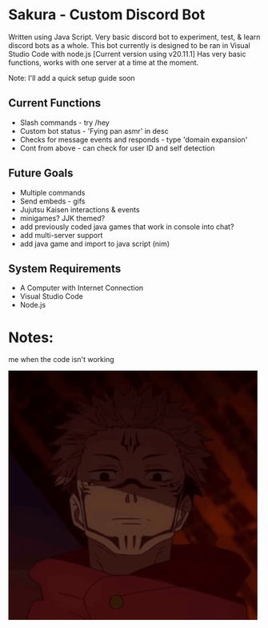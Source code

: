 # Sakura - Custom Discord Bot
Written using Java Script. Very basic discord bot to experiment, test, & learn discord bots as a whole. This bot currently is designed to be ran in Visual Studio Code with node.js [Current version using v20.11.1]
Has very basic functions, works with one server at a time at the moment. 

Note: I'll add a quick setup guide soon

## Current Functions
* Slash commands - try /hey 
* Custom bot status - 'Fying pan asmr' in desc
* Checks for message events and responds - type 'domain expansion'
* Cont from above - can check for user ID and self detection

## Future Goals
* Multiple commands
* Send embeds - gifs
* Jujutsu Kaisen interactions & events
* minigames? JJK themed?
* add previously coded java games that work in console into chat?
* add multi-server support
* add java game and import to java script (nim)

## System Requirements
* A Computer with Internet Connection 
* Visual Studio Code
* Node.js

# Notes:
me when the code isn't working

![](https://github.com/EmperorMurfy/Sakura/blob/main/sukuna.gif)
